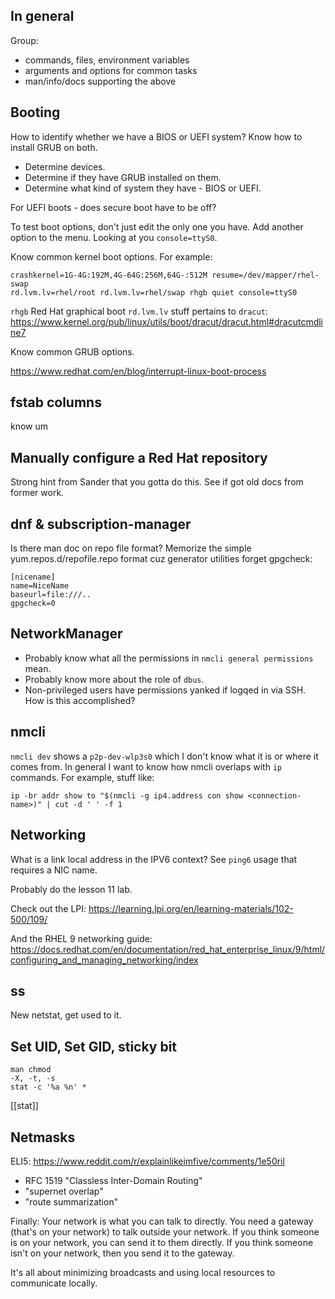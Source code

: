 ## In general
Group:
* commands, files, environment variables
* arguments and options for common tasks
* man/info/docs supporting the above


## Booting
How to identify whether we have a BIOS or UEFI system? Know how to install
GRUB on both.

* Determine devices.
* Determine if they have GRUB installed on them.
* Determine what kind of system they have - BIOS or UEFI.

For UEFI boots - does secure boot have to be off?

To test boot options, don't just edit the only one you have.
Add another option to the menu. Looking at you `console=ttyS0`.

Know common kernel boot options. For example:
```
crashkernel=1G-4G:192M,4G-64G:256M,64G-:512M resume=/dev/mapper/rhel-swap
rd.lvm.lv=rhel/root rd.lvm.lv=rhel/swap rhgb quiet console=ttyS0
```
`rhgb` Red Hat graphical boot
`rd.lvm.lv` stuff pertains to `dracut`: https://www.kernel.org/pub/linux/utils/boot/dracut/dracut.html#dracutcmdline7

Know common GRUB options.

https://www.redhat.com/en/blog/interrupt-linux-boot-process

## fstab columns
know um

## Manually configure a Red Hat repository
Strong hint from Sander that you gotta do this.
See if got old docs from former work.

## dnf & subscription-manager

Is there man doc on repo file format?
Memorize the simple yum.repos.d/repofile.repo format cuz generator utilities
forget gpgcheck:
```
[nicename]
name=NiceName
baseurl=file:///..
gpgcheck=0
```

## NetworkManager
* Probably know what all the permissions in `nmcli general permissions` mean.
* Probably know more about the role of `dbus`.
* Non-privileged users have permissions yanked if logqed in via SSH. How is
  this accomplished?

## nmcli
`nmcli dev` shows a `p2p-dev-wlp3s0` which I don't know what it is or where it
comes from. In general I want to know how nmcli overlaps with `ip` commands.
For example, stuff like:
```
ip -br addr show to "$(nmcli -g ip4.address con show <connection-name>)" | cut -d ' ' -f 1
```

## Networking
What is a link local address in the IPV6 context? See `ping6` usage that
requires a NIC name.

Probably do the lesson 11 lab.

Check out the LPI:
https://learning.lpi.org/en/learning-materials/102-500/109/

And the RHEL 9 networking guide:
https://docs.redhat.com/en/documentation/red_hat_enterprise_linux/9/html/configuring_and_managing_networking/index

## ss
New netstat, get used to it.

## Set UID, Set GID, sticky bit
```
man chmod
-X, -t, -s
stat -c '%a %n' *
```
[[stat]]


## Netmasks

ELI5: https://www.reddit.com/r/explainlikeimfive/comments/1e50ril

* RFC 1519 "Classless Inter-Domain Routing"
* "supernet overlap"
* "route summarization"

Finally: Your network is what you can talk to directly. You need a gateway
(that's on your network) to talk outside your network. If you think someone is
on your network, you can send it to them directly. If you think someone isn't
on your network, then you send it to the gateway.

It's all about minimizing broadcasts and using local resources to communicate
locally.
